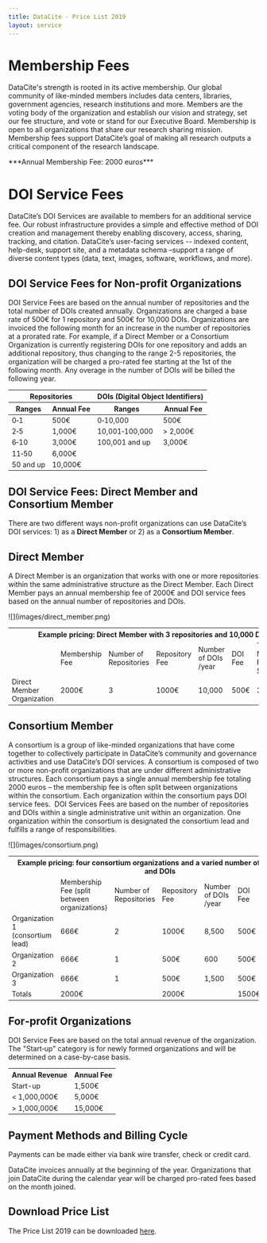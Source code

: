 ```yaml
---
title: DataCite - Price List 2019
layout: service
---
```


# Membership Fees

DataCite's strength is rooted in its active membership. Our global community of like-minded members includes data centers, libraries, government agencies, research institutions and more. Members are the voting body of the organization and establish our vision and strategy, set our fee structure, and vote or stand for our Executive Board. Membership is open to all organizations that share our research sharing mission. Membership fees support DataCite’s goal of making all research outputs a critical component of the research landscape.

<div class="row text-center">***Annual Membership Fee: 2000 euros***</div>

# DOI Service Fees

DataCite’s DOI Services are available to members for an additional service fee. Our robust infrastructure provides a simple and effective method of DOI creation and management thereby enabling discovery, access, sharing, tracking, and citation. DataCite’s user-facing services -- indexed content, help-desk, support site, and a metadata schema –support a range of diverse content types (data, text, images, software, workflows, and more).

## DOI Service Fees for Non‐profit Organizations

DOI Service Fees are based on the annual number of repositories and the total number of DOIs created annually. Organizations are charged a base rate of 500€ for 1 repository and 500€ for 10,000 DOIs.  Organizations are invoiced the following month for an increase in the number of repositories at a prorated rate.  For example, if a Direct Member or a Consortium Organization is currently registering DOIs for one repository and adds an additional repository, thus changing to the range 2-5 repositories, the organization will be charged a pro-rated fee starting at the 1st of the following month. Any overage in the number of DOIs will be billed the following year.

<table class="table pricing">
<thead>
<tr>
<th colspan="2">Repositories</th>
<th colspan="2">DOIs (Digital Object Identifiers)</th>
</tr>
<tr>
<th>Ranges</th>
<th>Annual Fee</th>
<th>Ranges</th>
<th>Annual Fee</th>
</tr>
</thead>
<tbody>
<tr>
<td>0‐1</td>
<td>500€</td>
<td>0‐10,000</td>
<td>500€</td>
</tr>
<tr>
<td>2‐5</td>
<td>1,000€</td>
<td>10,001‐100,000</td>
<td>&gt; 2,000€</td>
</tr>
<tr>
<td>6‐10</td>
<td>3,000€</td>
<td>100,001 and up</td>
<td>3,000€</td>
</tr>
<tr>
<td>11‐50</td>
<td>6,000€</td>
<td></td>
<td></td>
</tr>
<tr>
<td>50 and up</td>
<td>10,000€</td>
<td></td>
<td></td>
</tr>
</tbody>
</table>

## DOI Service Fees: Direct Member and Consortium Member

There are two different ways non-profit organizations can use DataCite’s DOI services: 1) as a **Direct Member** or 2) as a **Consortium Member**.

## Direct Member

A Direct Member is an organization that works with one or more repositories within the same administrative structure as the Direct Member. Each Direct Member pays an annual membership fee of 2000€ and DOI service fees based on the annual number of repositories and DOIs.

<div class="section-img-small">
  ![](images/direct_member.png)
</div>

<table class="table pricing">
<tr>
<th class="text-left" colspan="7">Example pricing: Direct Member with 3 repositories and 10,000 DOIs</th>
</tr>
<tr>
<td></td>
<td>Membership Fee</td>
<td>Number of Repositories</td>
<td>Repository Fee</td>
<td>Number of DOIs /year</td>
<td>DOI Fee</td>
<td>Total Membership Fee and Service Fee</td>
</tr>
<tr>
<td>Direct Member Organization</td>
<td> 2000€</td>
<td>3</td>
<td> 1000€</td>
<td>10,000</td>
<td>500€</td>
<td> 3500€</td>
</tr>
</table>

## Consortium Member

A consortium is a group of like-minded organizations that have come together to collectively participate in DataCite’s community and governance activities and use DataCite’s DOI services. A consortium is composed of two or more non-profit organizations that are under different administrative structures. Each consortium pays a single annual membership fee totaling 2000 euros – the membership fee is often split between organizations within the consortium. Each organization within the consortium pays DOI service fees.  DOI Services Fees are based on the number of repositories and DOIs within a single administrative unit within an organization. One organization within the consortium is designated the consortium lead and fulfills a range of responsibilities.

<div class="section-img">
  ![](images/consortium.png)
</div>

<table class="table pricing">
<tr>
<th colspan="7">Example pricing: four consortium organizations and a varied number of repositories and DOIs</th>
</tr>
<tr>
<td></td>
<td>Membership Fee (split between organizations)</td>
<td>Number of Repositories</td>
<td>Repository Fee</td>
<td>Number of DOIs /year</td>
<td>DOI Fee</td>
<td>Total Membership Fee and Service Fee</td>
</tr>
<tr>
<td>Organization 1 (consortium lead)</td>
<td> 666€</td>
<td>2</td>
<td> 1000€</td>
<td>8,500</td>
<td> 500€</td>
<td> 2000€</td>
</tr>
<tr>
<td>Organization 2</td>
<td>666€</td>
<td>1</td>
<td> 500€</td>
<td>600</td>
<td>500€</td>
<td>1500€</td>
</tr>
<tr>
<td>Organization 3</td>
<td>666€</td>
<td>1</td>
<td> 500€</td>
<td>1,500</td>
<td> 500€</td>
<td>1500€</td>
</tr>
<tr>
<td>Totals</td>
<td>2000€</td>
<td></td>
<td> 2000€</td>
<td></td>
<td>1500€</td>
<td> 6500€</td>
</tr>
</table>

## For‐profit Organizations

DOI Service Fees are based on the total annual revenue of the organization. The "Start‐up" category is for newly formed organizations and will be determined on a case-by-case basis.

<table class="table pricing">
<tr>
<th>Annual Revenue</th>
<th>Annual Fee</th>
</tr>
<tr>
<td>Start-up</td>
<td>1,500€</td>
</tr>
<tr>
<td>&lt; 1,000,000€</td>
<td>5,000€</td>
</tr>
<tr>
<td>&gt; 1,000,000€</td>
<td>15,000€</td>
</tr>
</table>

## Payment Methods and Billing Cycle

Payments can be made either via bank wire transfer, check or credit card.

DataCite invoices annually at the beginning of the year. Organizations that join DataCite during the calendar year will be charged pro-rated fees based on the month joined.

## Download Price List

The Price List 2019 can be downloaded [here](/assets/DataCitePriceList2019.pdf).
